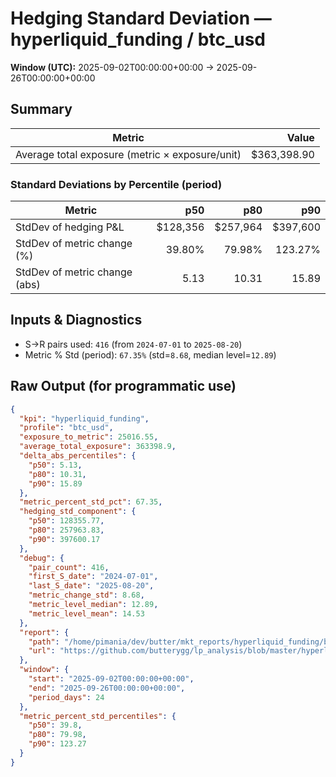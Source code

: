 # Hedging Standard Deviation — hyperliquid_funding / btc_usd

**Window (UTC):** 2025-09-02T00:00:00+00:00 → 2025-09-26T00:00:00+00:00  

## Summary

| Metric | Value |
|---|---:|
| Average total exposure (metric × exposure/unit) | $363,398.90 |

### Standard Deviations by Percentile (period)

| Metric | p50 | p80 | p90 |
|---|---:|---:|---:|
| StdDev of hedging P&L | $128,356 | $257,964 | $397,600 |
| StdDev of metric change (%) | 39.80% | 79.98% | 123.27% |
| StdDev of metric change (abs) | 5.13 | 10.31 | 15.89 |

## Inputs & Diagnostics
- S→R pairs used: `416` (from `2024-07-01` to `2025-08-20`)
- Metric % Std (period): `67.35%` (std=`8.68`, median level=`12.89`)

## Raw Output (for programmatic use)
```json
{
  "kpi": "hyperliquid_funding",
  "profile": "btc_usd",
  "exposure_to_metric": 25016.55,
  "average_total_exposure": 363398.9,
  "delta_abs_percentiles": {
    "p50": 5.13,
    "p80": 10.31,
    "p90": 15.89
  },
  "metric_percent_std_pct": 67.35,
  "hedging_std_component": {
    "p50": 128355.77,
    "p80": 257963.83,
    "p90": 397600.17
  },
  "debug": {
    "pair_count": 416,
    "first_S_date": "2024-07-01",
    "last_S_date": "2025-08-20",
    "metric_change_std": 8.68,
    "metric_level_median": 12.89,
    "metric_level_mean": 14.53
  },
  "report": {
    "path": "/home/pimania/dev/butter/mkt_reports/hyperliquid_funding/btc_usd/2025-09-02-to-2025-09-26/hedge_std.md",
    "url": "https://github.com/butterygg/lp_analysis/blob/master/hyperliquid_funding/btc_usd/2025-09-02-to-2025-09-26/hedge_std.md"
  },
  "window": {
    "start": "2025-09-02T00:00:00+00:00",
    "end": "2025-09-26T00:00:00+00:00",
    "period_days": 24
  },
  "metric_percent_std_percentiles": {
    "p50": 39.8,
    "p80": 79.98,
    "p90": 123.27
  }
}
```
